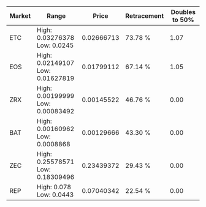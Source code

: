 | Market | Range | Price| Retracement | Doubles to 50% |
| --- | --- | --- | --- | --- |
| ETC | High: 0.03276378<br />Low: 0.0245 | 0.02666713 | 73.78 % | 1.07 |
| EOS | High: 0.02149107<br />Low: 0.01627819 | 0.01799112 | 67.14 % | 1.05 |
| ZRX | High: 0.00199999<br />Low: 0.00083492 | 0.00145522 | 46.76 % | 0.00 |
| BAT | High: 0.00160962<br />Low: 0.0008868 | 0.00129666 | 43.30 % | 0.00 |
| ZEC | High: 0.25578571<br />Low: 0.18309496 | 0.23439372 | 29.43 % | 0.00 |
| REP | High: 0.078<br />Low: 0.0443 | 0.07040342 | 22.54 % | 0.00 |
